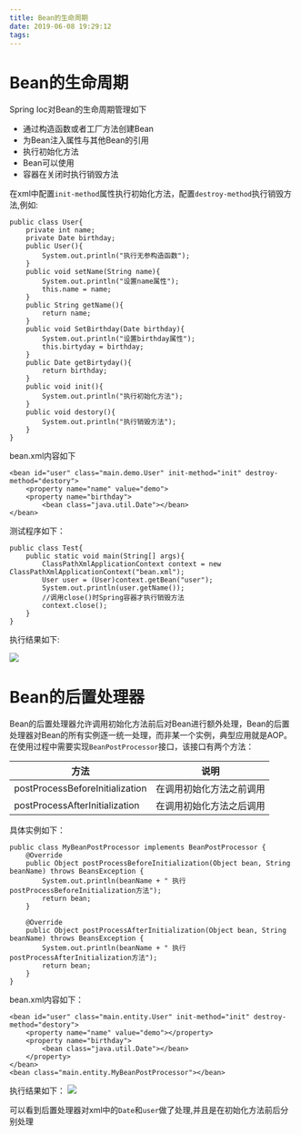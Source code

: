 ```yaml
---
title: Bean的生命周期
date: 2019-06-08 19:29:12
tags:
---
```

# Bean的生命周期
Spring Ioc对Bean的生命周期管理如下
- 通过构造函数或者工厂方法创建Bean
- 为Bean注入属性与其他Bean的引用
- 执行初始化方法
- Bean可以使用
- 容器在关闭时执行销毁方法

在xml中配置`init-method`属性执行初始化方法，配置`destroy-method`执行销毁方法,例如:
```
public class User{
    private int name;
    private Date birthday;
    public User(){
        System.out.println("执行无参构造函数");
    }
    public void setName(String name){
        System.out.println("设置name属性");
        this.name = name;
    }
    public String getName(){
        return name;
    }
    public void SetBirthday(Date birthday){
        System.out.println("设置birthday属性");
        this.birtyday = birthday;
    }
    public Date getBirtyday(){
        return birthday;
    }
    public void init(){
        System.out.println("执行初始化方法");
    }
    public void destory(){
        System.out.println("执行销毁方法");
    }
}
```
bean.xml内容如下
```
<bean id="user" class="main.demo.User" init-method="init" destroy-method="destory">
    <property name="name" value="demo">
    <property name="birthday">
        <bean class="java.util.Date"></bean>
</bean>
```
测试程序如下：
```
public class Test{
    public static void main(String[] args){
        ClassPathXmlApplicationContext context = new ClassPathXmlApplicationContext("bean.xml");
        User user = (User)context.getBean("user");
        System.out.println(user.getName());
        //调用close()时Spring容器才执行销毁方法
        context.close();
    }
}
```
执行结果如下:

![](结果.PNG)

# Bean的后置处理器
Bean的后置处理器允许调用初始化方法前后对Bean进行额外处理，Bean的后置处理器对Bean的所有实例逐一统一处理，而非某一个实例，典型应用就是AOP。
在使用过程中需要实现`BeanPostProcessor`接口，该接口有两个方法：

方法|说明|
---|--|
postProcessBeforeInitialization|在调用初始化方法之前调用
postProcessAfterInitialization|在调用初始化方法之后调用

具体实例如下：
```
public class MyBeanPostProcessor implements BeanPostProcessor {
    @Override
    public Object postProcessBeforeInitialization(Object bean, String beanName) throws BeansException {
        System.out.println(beanName + " 执行postProcessBeforeInitialization方法");
        return bean;
    }

    @Override
    public Object postProcessAfterInitialization(Object bean, String beanName) throws BeansException {
        System.out.println(beanName + " 执行postProcessAfterInitialization方法");
        return bean;
    }
}
```
bean.xml内容如下：
```
<bean id="user" class="main.entity.User" init-method="init" destroy-method="destory">
    <property name="name" value="demo"></property>
    <property name="birthday">
        <bean class="java.util.Date"></bean>
    </property>
</bean>
<bean class="main.entity.MyBeanPostProcessor"></bean>
```
执行结果如下：
![](后置Bean处理器执行结果.PNG)

可以看到后置处理器对xml中的`Date`和`user`做了处理,并且是在初始化方法前后分别处理
